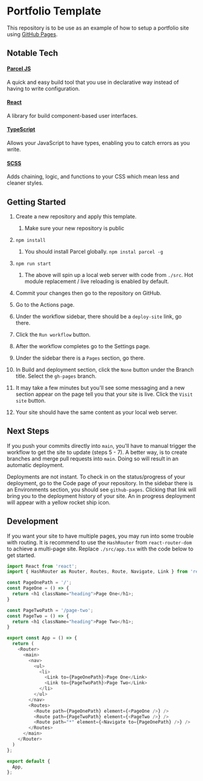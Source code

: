 # Portfolio Template

This repository is to be use as an example of how to setup a portfolio site using [GitHub Pages](https://pages.github.com/).

## Notable Tech

#### [Parcel JS](https://parceljs.org/)

A quick and easy build tool that you use in declarative way instead of having to write configuration.

#### [React](https://reactjs.org/)

A library for build component-based user interfaces.

#### [TypeScript](https://www.typescriptlang.org/)

Allows your JavaScript to have types, enabling you to catch errors as you write.

#### [SCSS](https://sass-lang.com/documentation/syntax)

Adds chaining, logic, and functions to your CSS which mean less and cleaner styles.

## Getting Started

1. Create a new repository and apply this template. 

    1. Make sure your new repository is public

2. `npm install`

    1. You should install Parcel globally. `npm instal parcel -g`

3. `npm run start`

    1. The above will spin up a local web server with code from `./src`. Hot module replacement / live reloading is enabled by default.

4. Commit your changes then go to the repository on GitHub.

5. Go to the Actions page.

6. Under the workflow sidebar, there should be a `deploy-site` link, go there.

7. Click the `Run workflow` button.

8. After the workflow completes go to the Settings page.

9. Under the sidebar there is a `Pages` section, go there.

10. In Build and deployment section, click the `None` button under the Branch title. Select the `gh-pages` branch.

11. It may take a few minutes but you'll see some messaging and a new section appear on the page tell you that your site is live. Click the `Visit site` button.

12. Your site should have the same content as your local web server.

## Next Steps

If you push your commits directly into `main`, you'll have to manual trigger the workflow to get the site to update (steps 5 - 7). A better way, is to create branches and merge pull requests into `main`. Doing so will result in an automatic deployment.

Deployments are not instant. To check in on the status/progress of your deployment, go to the Code page of your repository. In the sidebar there is an Environments section, you should see `github-pages`. Clicking that link will bring you to the deployment history of your site. An in progress deployment will appear with a yellow rocket ship icon.

## Development

If you want your site to have multiple pages, you may run into some trouble with routing. It is recommend to use the `HashRouter` from `react-router-dom` to achieve a multi-page site. Replace `./src/app.tsx` with the code below to get started.

```typescript
import React from 'react';
import { HashRouter as Router, Routes, Route, Navigate, Link } from 'react-router-dom';

const PageOnePath = '/';
const PageOne = () => {
  return <h1 className="heading">Page One</h1>;
}

const PageTwoPath = '/page-two';
const PageTwo = () => {
  return <h1 className="heading">Page Two</h1>;
}

export const App = () => {
  return (
    <Router>
      <main>
        <nav>
          <ul>
            <li>
              <Link to={PageOnePath}>Page One</Link>
              <Link to={PageTwoPath}>Page Two</Link>
            </li>
          </ul>
        </nav>
        <Routes>
          <Route path={PageOnePath} element={<PageOne />} />
          <Route path={PageTwoPath} element={<PageTwo />} />
          <Route path="*" element={<Navigate to={PageOnePath} />} />
        </Routes>
      </main>
    </Router>
  )
};

export default {
  App,
};
```